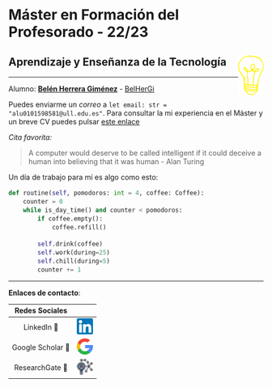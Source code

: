 
# Máster en Formación del Profesorado - 22/23
## Aprendizaje y Enseñanza de la Tecnología <img src="logos/bombilla.png" style="float: right;" alt="ULL" width="50"/>
---




Alumno: **[Belén Herrera Giménez](https://campusdoctoradoyposgrado2223.ull.es/user/profile.php?id=917)** - [BelHerGi](https://github.com/BelHerGi)

Puedes enviarme un *correo* a `let email: str = "alu0101598581@ull.edu.es"`. Para consultar la mi experiencia en el Máster y un breve CV puedes pulsar [este enlace](master.md)

*Cita favorita:*
>A computer would deserve to be called intelligent if it could deceive a human into believing that it was human - Alan Turing


Un día de trabajo para mí es algo como esto:

```python
def routine(self, pomodoros: int = 4, coffee: Coffee):
    counter = 0
    while is_day_time() and counter < pomodoros:
        if coffee.empty():
            coffee.refill()
        
        self.drink(coffee)
        self.work(during=25)
        self.chill(during=5)
        counter += 1

```



---
**Enlaces de contacto**:

|      Redes Sociales       |                                                                                                                   |
| :-----------------------: | :---------------------------------------------------------------------------------------------------------------: |
|   LinkedIn :briefcase:    |               [<img src="logos/linkedin.png" width="32">](https://www.linkedin.com/in/alemarrero/)                |
|  Google Scholar :school:  | [<img src="logos/google.png" width="32">](https://scholar.google.es/citations?hl=es&authuser=2&user=-E9F8KEAAAAJ) |
| ResearchGate :microscope: |     [<img src="logos/researchgate.png" width="32">](https://www.researchgate.net/profile/Alejandro-Marrero-2)     |

